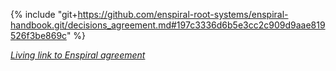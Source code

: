 {% include "git+https://github.com/enspiral-root-systems/enspiral-handbook.git/decisions_agreement.md#197c3336d6b5e3cc2c909d9aae819526f3be869c" %}

*[Living link to Enspiral agreement](https://handbook.enspiral.com/decisions_agreement.html)*
